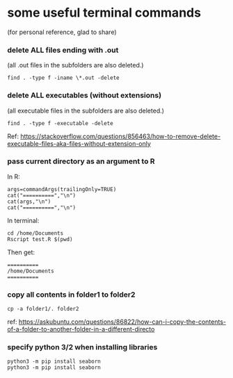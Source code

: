 # some useful terminal commands
(for personal reference, glad to share)

### delete ALL files ending with .out
(all .out files in the subfolders are also deleted.)
```
find . -type f -iname \*.out -delete
```

### delete ALL executables (without extensions)
(all executable files in the subfolders are also deleted.)
```
find . -type f -executable -delete
```
Ref: https://stackoverflow.com/questions/856463/how-to-remove-delete-executable-files-aka-files-without-extension-only

### pass current directory as an argument to R
In R:
```
args=commandArgs(trailingOnly=TRUE)
cat("==========","\n")
cat(args,"\n")
cat("==========","\n")
```
In terminal:
```
cd /home/Documents
Rscript test.R $(pwd)
```
Then get:
```
==========
/home/Documents
==========
```

### copy all contents in folder1 to folder2
```
cp -a folder1/. folder2
```
ref: https://askubuntu.com/questions/86822/how-can-i-copy-the-contents-of-a-folder-to-another-folder-in-a-different-directo

### specify python 3/2 when installing libraries
```
python3 -m pip install seaborn
python3 -m pip install seaborn
```

